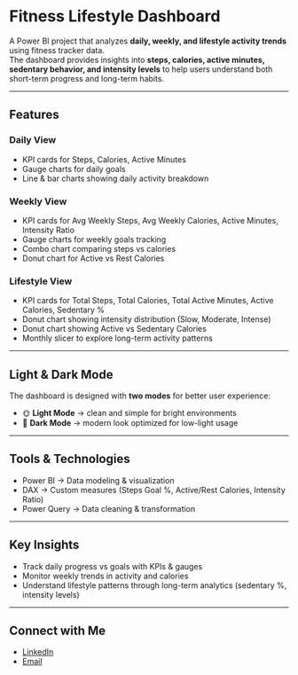 # Fitness Lifestyle Dashboard

A Power BI project that analyzes **daily, weekly, and lifestyle activity trends** using fitness tracker data.  
The dashboard provides insights into **steps, calories, active minutes, sedentary behavior, and intensity levels** to help users understand both short-term progress and long-term habits.

---

## Features

### Daily View
- KPI cards for Steps, Calories, Active Minutes
- Gauge charts for daily goals
- Line & bar charts showing daily activity breakdown

### Weekly View
- KPI cards for Avg Weekly Steps, Avg Weekly Calories, Active Minutes, Intensity Ratio
- Gauge charts for weekly goals tracking
- Combo chart comparing steps vs calories
- Donut chart for Active vs Rest Calories

### Lifestyle View
- KPI cards for Total Steps, Total Calories, Total Active Minutes, Active Calories, Sedentary %
- Donut chart showing intensity distribution (Slow, Moderate, Intense)
- Donut chart showing Active vs Sedentary Calories
- Monthly slicer to explore long-term activity patterns

---

## Light & Dark Mode
The dashboard is designed with **two modes** for better user experience:  
- 🌞 **Light Mode** → clean and simple for bright environments  
- 🌙 **Dark Mode** → modern look optimized for low-light usage  

---

## Tools & Technologies
- Power BI → Data modeling & visualization  
- DAX → Custom measures (Steps Goal %, Active/Rest Calories, Intensity Ratio)  
- Power Query → Data cleaning & transformation  

---

## Key Insights
- Track daily progress vs goals with KPIs & gauges  
- Monitor weekly trends in activity and calories  
- Understand lifestyle patterns through long-term analytics (sedentary %, intensity levels)  

---

## Connect with Me
- [LinkedIn](www.linkedin.com/in/mohammad-al-mukadam)  
- [Email](mohammad.almukadam@gmail.com)  
